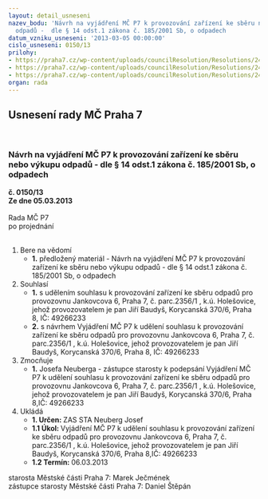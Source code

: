 ```yaml
---
layout: detail_usneseni
nazev_bodu: 'Návrh na vyjádření MČ P7 k provozování zařízení ke sběru nebo výkupu
  odpadů -  dle § 14 odst.1 zákona č. 185/2001 Sb, o odpadech          '
datum_vzniku_usneseni: '2013-03-05 00:00:00'
cislo_usneseni: 0150/13
prilohy:
- https://praha7.cz/wp-content/uploads/councilResolution/Resolutions/24231/13-13-j%c5%a1_nszm_2013.pdf
- https://praha7.cz/wp-content/uploads/councilResolution/Resolutions/24231/13-13-jankovcova_6.jpg
- https://praha7.cz/wp-content/uploads/councilResolution/Resolutions/24231/13-13-sbs_baudy%c5%a1_jankovcova_vyj%c3%a1d%c5%99en%c3%ad.doc
organ: rada
---
```

<div id="ucUsn_pList" class="usn">
	<span><h2>Usnesení rady MČ Praha 7 </h2>
<br></span><div class="standBody">
<span><h3>Návrh na vyjádření MČ P7 k provozování zařízení ke sběru nebo výkupu odpadů -  dle § 14 odst.1 zákona č. 185/2001 Sb, o odpadech          </h3></span><div class="center">
		<strong>č. 0150/13</strong><br>
	</div>
<div class="center">
		<strong>Ze dne 05.03.2013</strong><br><br>
	</div>Rada MČ P7<br> po projednání<br><br><ol>
<li>Bere na vědomí<ul><li>
<strong>1.</strong> předložený materiál - Návrh na vyjádření MČ P7 k provozování  zařízení ke sběru nebo výkupu odpadů -  dle § 14 odst.1 zákona č. 185/2001 Sb, o odpadech          </li></ul>
</li>
<li>Souhlasí<ul>
<li>
<strong>1.</strong> s udělením souhlasu k provozování zařízení ke sběru odpadů pro provozovnu Jankovcova 6,  Praha 7, č. parc.2356/1 , k.ú. Holešovice, jehož provozovatelem  je pan Jiří Baudyš, Korycanská 370/6, Praha 8, IČ: 49266233</li>
<li>
<strong>2.</strong> s návrhem Vyjádření MČ P7 k  udělení souhlasu k provozování zařízení ke sběru  odpadů pro provozovnu Jankovcova 6,  Praha 7, č. parc.2356/1 , k.ú. Holešovice, jehož provozovatelem je pan Jiří Baudyš, Korycanská 370/6, Praha 8, IČ: 49266233</li>
</ul>
</li>
<li>Zmocňuje<ul><li>
<strong>1.</strong> Josefa Neuberga - zástupce starosty k  podepsání Vyjádření MČ P7 k  udělení souhlasu k provozování zařízení ke sběru  odpadů pro provozovnu Jankovcova 6,  Praha 7, č. parc.2356/1 , k.ú. Holešovice, jehož provozovatelem je pan Jiří Baudyš, Korycanská 370/6, Praha 8,IČ: 49266233        </li></ul>
</li>
<li>Ukládá<ul>
<li>
<strong>1. Určen: </strong>ZAS STA Neuberg Josef</li>
<li>
<strong>1.1 Úkol: </strong>Vyjádření MČ P7 k  udělení souhlasu k provozování zařízení ke sběru  odpadů pro provozovnu Jankovcova 6,  Praha 7, č. parc.2356/1 , k.ú. Holešovice, jehož provozovatelem je pan Jiří Baudyš, Korycanská 370/6, Praha 8,IČ: 49266233</li>
<li>
<strong>1.2 Termín: </strong>06.03.2013</li>
</ul>
</li>
</ol>starosta Městské části Praha 7: Marek Ječmének<br>zástupce starosty Městské části Praha 7: Daniel Štěpán 
</div>
</div>